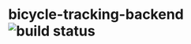 # bicycle-tracking-backend ![build status](https://travis-ci.org/Hawai-AST/bicycle-tracking-backend.svg?branch=master)
